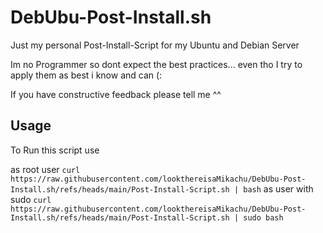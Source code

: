 # DebUbu-Post-Install.sh
Just my personal Post-Install-Script for my Ubuntu and Debian Server

Im no Programmer so dont expect the best practices... even tho I try to apply them as best i know and can (:

If you have constructive feedback please tell me ^^

## Usage
To Run this script use 

as root user
```curl https://raw.githubusercontent.com/lookthereisaMikachu/DebUbu-Post-Install.sh/refs/heads/main/Post-Install-Script.sh | bash```
as user with sudo
```curl https://raw.githubusercontent.com/lookthereisaMikachu/DebUbu-Post-Install.sh/refs/heads/main/Post-Install-Script.sh | sudo bash```
